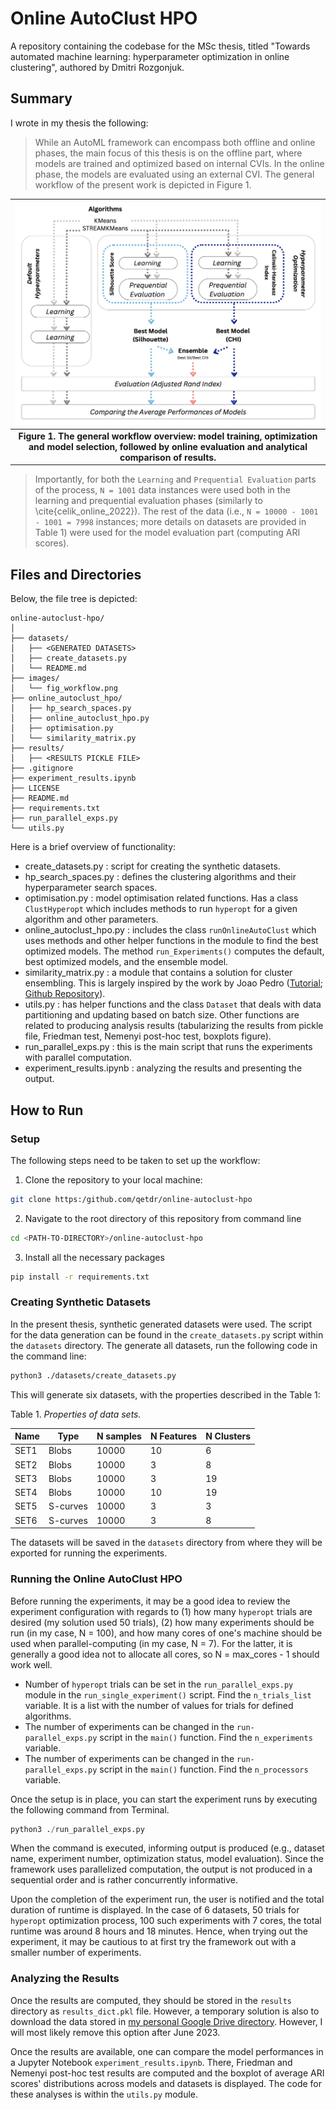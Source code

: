 # Online AutoClust HPO
A repository containing the codebase for the MSc thesis, titled "Towards automated machine learning: hyperparameter optimization in online clustering", authored by Dmitri Rozgonjuk.

## Summary
I wrote in my thesis the following:
> While an AutoML framework can encompass both offline and online phases, the main focus of this thesis is on the offline part, where models are trained and optimized based on internal CVIs. In the online phase, the models are evaluated using an external CVI. The general workflow of the present work is depicted in Figure 1. 


|![[Figure 1. The general workflow.]](images/fig_workflow.png)|
|:--:|
| <b>Figure 1. The general workflow overview: model training, optimization and model selection, followed by online evaluation and analytical comparison of results.</b>|


> Importantly, for both the `Learning` and `Prequential Evaluation` parts of the process, `N = 1001` data instances were used both in the learning and prequential evaluation phases (similarly to \cite{celik_online_2022}). The rest of the data (i.e., `N = 10000 - 1001 - 1001 = 7998` instances; more details on datasets are provided in Table 1) were used for the model evaluation part (computing ARI scores).

## Files and Directories
Below, the file tree is depicted:

```
online-autoclust-hpo/
│
├── datasets/
│   ├── <GENERATED DATASETS>
│   ├── create_datasets.py
│   └── README.md
├── images/
│   └── fig_workflow.png
├── online_autoclust_hpo/
│   ├── hp_search_spaces.py
│   ├── online_autoclust_hpo.py
│   ├── optimisation.py
│   └── similarity_matrix.py
├── results/
│   ├── <RESULTS PICKLE FILE>
├── .gitignore
├── experiment_results.ipynb
├── LICENSE
├── README.md
├── requirements.txt
├── run_parallel_exps.py
└── utils.py
```

Here is a brief overview of functionality:
- create_datasets.py <LINK>: script for creating the synthetic datasets.
- hp_search_spaces.py <LINK>: defines the clustering algorithms and their hyperparameter search spaces.
- optimisation.py <LINK>: model optimisation related functions. Has a class `ClustHyperopt` which includes methods to run `hyperopt` for a given algorithm and other parameters.
- online_autoclust_hpo.py <LINK>: includes the class `runOnlineAutoClust` which uses methods and other helper functions in the module to find the best optimized models. The method `run_Experiments()` computes the default, best optimized models, and the ensemble model.
- similarity_matrix.py <LINK>: a module that contains a solution for cluster ensembling. This is largely inspired by the work by Joao Pedro ([Tutorial](https://towardsdatascience.com/how-to-ensemble-clustering-algorithms-bf78d7602265); [Github Repository](https://github.com/jaumpedro214/posts/blob/main/ensamble_clustering/)).
- utils.py <LINK>: has helper functions and the class `Dataset` that deals with data partitioning and updating based on batch size. Other functions are related to producing analysis results (tabularizing the results from pickle file, Friedman test, Nemenyi post-hoc test, boxplots figure).
- run_parallel_exps.py <LINK>: this is the main script that runs the experiments with parallel computation.
- experiment_results.ipynb <LINK>: analyzing the results and presenting the output.


## How to Run
### Setup
The following steps need to be taken to set up the workflow:
1. Clone the repository to your local machine:
```bash
git clone https:/github.com/qetdr/online-autoclust-hpo
```
2. Navigate to the root directory of this repository from command line
```bash
cd <PATH-TO-DIRECTORY>/online-autoclust-hpo
```
3. Install all the necessary packages
```bash
pip install -r requirements.txt
```

### Creating Synthetic Datasets
In the present thesis, synthetic generated datasets were used. The script for the data generation can be found in the `create_datasets.py` script within the `datasets` directory. The generate all datasets, run the following code in the command line:

```bash
python3 ./datasets/create_datasets.py
```
This will generate six datasets, with the properties described in the Table 1:


Table 1. *Properties of data sets.*

| **Name** | **Type**   | **N samples** | **N Features** | **N Clusters** |
|----------|------------|---------------|----------------|----------------|
| SET1     | Blobs      | 10000         | 10             | 6              |
| SET2     | Blobs      | 10000         | 3              | 8              |
| SET3     | Blobs      | 10000         | 3              | 19             |
| SET4     | Blobs      | 10000         | 10             | 19             |
| SET5     | S-curves   | 10000         | 3              | 3              |
| SET6     | S-curves   | 10000         | 3              | 8              |

The datasets will be saved in the `datasets` directory from where they will be exported for running the experiments.

### Running the Online AutoClust HPO
Before running the experiments, it may be a good idea to review the experiment configuration with regards to (1) how many `hyperopt` trials are desired (my solution used 50 trials), (2) how many experiments should be run (in my case, N = 100), and how many cores of one's machine should be used when parallel-computing (in my case, N = 7). For the latter, it is generally a good idea not to allocate all cores, so N = max_cores - 1 should work well. 

- Number of `hyperopt` trials can be set in the `run_parallel_exps.py` module in the `run_single_experiment()` script. Find the `n_trials_list` variable. It is a list with the number of values for trials for defined algorithms.
- The number of experiments can be changed in the `run-parallel_exps.py` script in the `main()` function. Find the `n_experiments` variable.
- The number of experiments can be changed in the `run-parallel_exps.py` script in the `main()` function. Find the `n_processors` variable.

Once the setup is in place, you can start the experiment runs by executing the following command from Terminal.

```python
python3 ./run_parallel_exps.py
```
When the command is executed, informing output is produced (e.g., dataset name, experiment number, optimization status, model evaluation). Since the framework uses parallelized computation, the output is not produced in a sequential order and is rather concurrently informative.

Upon the completion of the experiment run, the user is notified and the total duration of runtime is displayed. In the case of 6 datasets, 50 trials for `hyperopt` optimization process, 100 such experiments with 7 cores, the total runtime was around 8 hours and 18 minutes. Hence, when trying out the experiment, it may be cautious to at first try the framework out with a smaller number of experiments.

### Analyzing the Results
Once the results are computed, they should be stored in the `results` directory as `results_dict.pkl` file. However, a temporary solution is also to download the data stored in [my personal Google Drive directory](https://drive.google.com/file/d/1oWoh_zCbYyndqBhLT5eT7uVN8neEtVE-/view?usp=share_link). However, I will most likely remove this option after June 2023.

Once the results are available, one can compare the model performances in a Jupyter Notebook `experiment_results.ipynb`. There, Friedman and Nemenyi post-hoc test results are computed and the boxplot of average ARI scores' distributions across models and datasets is displayed. The code for these analyses is within the `utils.py` module.

